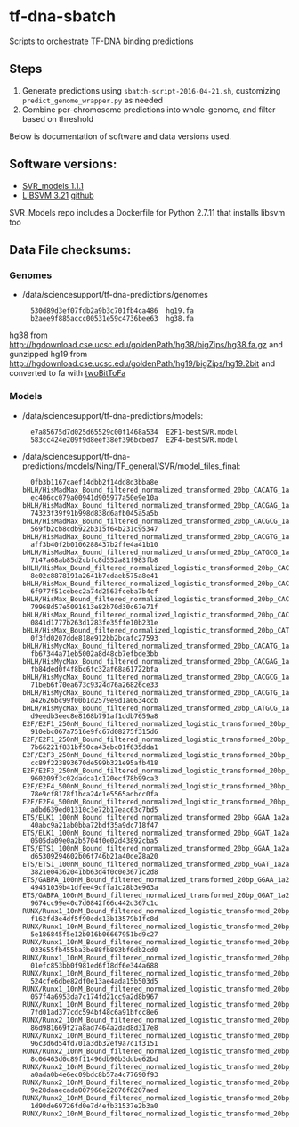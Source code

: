 tf-dna-sbatch
=============

Scripts to orchestrate TF-DNA binding predictions

## Steps

1. Generate predictions using `sbatch-script-2016-04-21.sh`, customizing `predict_genome_wrapper.py` as needed
2. Combine per-chromosome predictions into whole-genome, and filter based on threshold


Below is documentation of software and data versions used.

## Software versions:

- [SVR_models 1.1.1](https://github.com/Duke-GCB/SVR_models/releases/tag/1.1.1)
- [LIBSVM 3.21](https://www.csie.ntu.edu.tw/~cjlin/libsvm/) [github](https://github.com/cjlin1/libsvm/releases/tag/v321)

SVR_Models repo includes a Dockerfile for Python 2.7.11 that installs libsvm too

## Data File checksums:

### Genomes

- /data/sciencesupport/tf-dna-predictions/genomes

        530d89d3ef07fdb2a9b3c701fb4ca486  hg19.fa
        b2aee9f885accc00531e59c4736bee63  hg38.fa

hg38 from http://hgdownload.cse.ucsc.edu/goldenPath/hg38/bigZips/hg38.fa.gz and gunzipped
hg19 from http://hgdownload.cse.ucsc.edu/goldenPath/hg19/bigZips/hg19.2bit and converted to fa with [twoBitToFa](http://hgdownload.soe.ucsc.edu/admin/exe/linux.x86_64/twoBitToFa)

### Models

- /data/sciencesupport/tf-dna-predictions/models:

        e7a85675d7d025d65529c00f1468a534  E2F1-bestSVR.model
        583cc424e209f9d8eef38ef396bcbed7  E2F4-bestSVR.model

- /data/sciencesupport/tf-dna-predictions/models/Ning/TF\_general/SVR/model\_files\_final:

        0fb3b1167caef14dbb2f14dd8d3bba8e  bHLH/HisMadMax_Bound_filtered_normalized_transformed_20bp_CACATG_1a2a3mer_format.model
        ec406cc079a00941d905977a50e9e10a  bHLH/HisMadMax_Bound_filtered_normalized_transformed_20bp_CACGAG_1a2a3mer_format.model
        74323f39f91b998d838d6afb045a5a5b  bHLH/HisMadMax_Bound_filtered_normalized_transformed_20bp_CACGCG_1a2a3mer_format.model
        569fb2cb8cdb922b315f64b231c95347  bHLH/HisMadMax_Bound_filtered_normalized_transformed_20bp_CACGTG_1a2a3mer_format.model
        aff3b40f2b0106288437b2ffe4a41b10  bHLH/HisMadMax_Bound_filtered_normalized_transformed_20bp_CATGCG_1a2a3mer_format.model
        7147a68ab85d2cbfc8d552a81f983fb8  bHLH/HisMax_Bound_filtered_normalized_logistic_transformed_20bp_CACATG_1a2a3mer_format.model
        8e02c8878191a2641b7cdaeb575a8e41  bHLH/HisMax_Bound_filtered_normalized_logistic_transformed_20bp_CACGAG_1a2a3mer_format.model
        6f977f51cebec2a74d2563fceba7b4cf  bHLH/HisMax_Bound_filtered_normalized_logistic_transformed_20bp_CACGCG_1a2a3mer_format.model
        79968d57e5091613e82b70d30c67e71f  bHLH/HisMax_Bound_filtered_normalized_logistic_transformed_20bp_CACGTG_1a2a3mer_format.model
        0841d1777b263d1283fe35ffe10b231e  bHLH/HisMax_Bound_filtered_normalized_logistic_transformed_20bp_CATGCG_1a2a3mer_format.model
        0f3fd0207dde818e912bb2bcafc27593  bHLH/HisMycMax_Bound_filtered_normalized_transformed_20bp_CACATG_1a2a3mer_format.model
        fb67344a71eb5002a8d48cb7efbde3bb  bHLH/HisMycMax_Bound_filtered_normalized_transformed_20bp_CACGAG_1a2a3mer_format.model
        fb84ded0f4f8bc6fc32af68a61722bfa  bHLH/HisMycMax_Bound_filtered_normalized_transformed_20bp_CACGCG_1a2a3mer_format.model
        71beb6f70ea673c9324d76a26826ce33  bHLH/HisMycMax_Bound_filtered_normalized_transformed_20bp_CACGTG_1a2a3mer_format.model
        a42626bc99f00b1d2579e9d1a0634ccb  bHLH/HisMycMax_Bound_filtered_normalized_transformed_20bp_CATGCG_1a2a3mer_format.model
        d9eedb3eec8e8168b791af1ddb7659a8  E2F/E2F1_250nM_Bound_filtered_normalized_logistic_transformed_20bp_GCGC_1a2a3mer_format.model
        910ebc067a7516e9fc67d08275f315d6  E2F/E2F1_250nM_Bound_filtered_normalized_logistic_transformed_20bp_GCGG_1a2a3mer_format.model
        7b66221f831bf50ca43ebc01f635dda1  E2F/E2F3_250nM_Bound_filtered_normalized_logistic_transformed_20bp_GCGC_1a2a3mer_format.model
        cc89f223893670de599b321e95afb418  E2F/E2F3_250nM_Bound_filtered_normalized_logistic_transformed_20bp_GCGG_1a2a3mer_format.model
        960209f3c02dadca1c120ecf78b99ca3  E2F/E2F4_500nM_Bound_filtered_normalized_logistic_transformed_20bp_GCGC_1a2a3mer_format.model
        78e9cf8178f1bca24c1e5565adbcc0fa  E2F/E2F4_500nM_Bound_filtered_normalized_logistic_transformed_20bp_GCGG_1a2a3mer_format.model
        adbd639ed01310c3e72b17eac63c7bd5  ETS/ELK1_100nM_Bound_filtered_normalized_transformed_20bp_GGAA_1a2a3mer_format.model
        40abc9a21ab0bba72bdf35a9dc718f47  ETS/ELK1_100nM_Bound_filtered_normalized_transformed_20bp_GGAT_1a2a3mer_format.model
        0505da09e0a2b5704f0e02d43892cba5  ETS/ETS1_100nM_Bound_filtered_normalized_transformed_20bp_GGAA_1a2a3mer_format.model
        d65309294602b06f746b21a40de28a20  ETS/ETS1_100nM_Bound_filtered_normalized_transformed_20bp_GGAT_1a2a3mer_format.model
        3821e04362041bb63d4f0c0e3671c2d8  ETS/GABPA_100nM_Bound_filtered_normalized_transformed_20bp_GGAA_1a2a3mer_format.model
        49451039b41dfee49cffa1c28b3e963a  ETS/GABPA_100nM_Bound_filtered_normalized_transformed_20bp_GGAT_1a2a3mer_format.model
        9674cc99e40c7d0842f66c442d367c1c  RUNX/Runx1_10nM_Bound_filtered_normalized_logistic_transformed_20bp_GAGGT_1a2a3mer_format.model
        f162fd3e4df5f90edc13b13579b1fc8d  RUNX/Runx1_10nM_Bound_filtered_normalized_logistic_transformed_20bp_GCGGC_1a2a3mer_format.model
        5e186845f5e12b016b06667951bd9c27  RUNX/Runx1_10nM_Bound_filtered_normalized_logistic_transformed_20bp_GCGGG_1a2a3mer_format.model
        033655fb455ba3be88fb893bf0db2cd0  RUNX/Runx1_10nM_Bound_filtered_normalized_logistic_transformed_20bp_GCGGT_1a2a3mer_format.model
        01efc853bb0f981ed6f18df6e344a688  RUNX/Runx1_10nM_Bound_filtered_normalized_logistic_transformed_20bp_GTGGC_1a2a3mer_format.model
        524cfe6dbe82df0e13ae4ada15b503d5  RUNX/Runx1_10nM_Bound_filtered_normalized_logistic_transformed_20bp_GTGGG_1a2a3mer_format.model
        057f4a6953da7c174fd21cc9a2d8b967  RUNX/Runx1_10nM_Bound_filtered_normalized_logistic_transformed_20bp_GTGGT_1a2a3mer_format.model
        7fd01ad377cdc594bf48c6a91bfcc8e6  RUNX/Runx2_10nM_Bound_filtered_normalized_logistic_transformed_20bp_GAGGT_1a2a3mer_format.model
        86d981669f27a8ad7464a2dad8d317e8  RUNX/Runx2_10nM_Bound_filtered_normalized_logistic_transformed_20bp_GCGGC_1a2a3mer_format.model
        96c3d6d54fd701a3db32ef9a7c1f3151  RUNX/Runx2_10nM_Bound_filtered_normalized_logistic_transformed_20bp_GCGGG_1a2a3mer_format.model
        8c06463d0c89f11496db90b3ddbe62bd  RUNX/Runx2_10nM_Bound_filtered_normalized_logistic_transformed_20bp_GCGGT_1a2a3mer_format.model
        a0ada0b4e6ec09bdc8b57a4c77690f93  RUNX/Runx2_10nM_Bound_filtered_normalized_logistic_transformed_20bp_GTGGC_1a2a3mer_format.model
        9e28daaecada007966e22076f8207aed  RUNX/Runx2_10nM_Bound_filtered_normalized_logistic_transformed_20bp_GTGGG_1a2a3mer_format.model
        1d90de69726fd0e7d4efb31537e2b3a0  RUNX/Runx2_10nM_Bound_filtered_normalized_logistic_transformed_20bp_GTGGT_1a2a3mer_format.model

